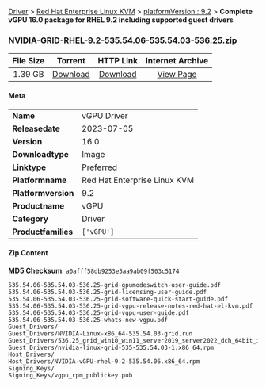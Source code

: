 
[Driver](/README.md)  >  [Red Hat Enterprise Linux KVM](/index/Driver/Red_Hat_Enterprise_Linux_KVM.md)  >  [platformVersion : 9.2](/index/Driver/Red_Hat_Enterprise_Linux_KVM/9.2.md)  >  **Complete vGPU 16.0 package for RHEL 9.2 including supported guest drivers**


### NVIDIA-GRID-RHEL-9.2-535.54.06-535.54.03-536.25.zip

| **File Size** | **Torrent**  | **HTTP Link** | **Internet Archive** |
|:-------------:|:------------:|:-------------:|:--------------------:|
| 1.39 GB |  [Download](https://archive.org/download/nvgpu_NVIDIA-GRID-RHEL-9.2-535.54.06-535.54.03-536.25.zip/nvgpu_NVIDIA-GRID-RHEL-9.2-535.54.06-535.54.03-536.25.zip_archive.torrent)       | [Download](https://archive.org/compress/nvgpu_NVIDIA-GRID-RHEL-9.2-535.54.06-535.54.03-536.25.zip) | [View Page](https://archive.org/details/nvgpu_NVIDIA-GRID-RHEL-9.2-535.54.06-535.54.03-536.25.zip)       |

#### Meta

<table>
<tr><td><strong>Name</strong></td><td>vGPU Driver</td></tr>
<tr><td><strong>Releasedate</strong></td><td>2023-07-05</td></tr>
<tr><td><strong>Version</strong></td><td>16.0</td></tr>
<tr><td><strong>Downloadtype</strong></td><td>Image</td></tr>
<tr><td><strong>Linktype</strong></td><td>Preferred</td></tr>
<tr><td><strong>Platformname</strong></td><td>Red Hat Enterprise Linux KVM</td></tr>
<tr><td><strong>Platformversion</strong></td><td>9.2</td></tr>
<tr><td><strong>Productname</strong></td><td>vGPU</td></tr>
<tr><td><strong>Category</strong></td><td>Driver</td></tr>
<tr><td><strong>Productfamilies</strong></td><td><code>['vGPU']</code></td></tr>
</table>

#### Zip Content

**MD5 Checksum**: `a0afff58db9253e5aa9ab09f503c5174`

```text
535.54.06-535.54.03-536.25-grid-gpumodeswitch-user-guide.pdf
535.54.06-535.54.03-536.25-grid-licensing-user-guide.pdf
535.54.06-535.54.03-536.25-grid-software-quick-start-guide.pdf
535.54.06-535.54.03-536.25-grid-vgpu-release-notes-red-hat-el-kvm.pdf
535.54.06-535.54.03-536.25-grid-vgpu-user-guide.pdf
535.54.06-535.54.03-536.25-whats-new-vgpu.pdf
Guest_Drivers/
Guest_Drivers/NVIDIA-Linux-x86_64-535.54.03-grid.run
Guest_Drivers/536.25_grid_win10_win11_server2019_server2022_dch_64bit_international.exe
Guest_Drivers/nvidia-linux-grid-535-535.54.03-1.x86_64.rpm
Host_Drivers/
Host_Drivers/NVIDIA-vGPU-rhel-9.2-535.54.06.x86_64.rpm
Signing_Keys/
Signing_Keys/vgpu_rpm_publickey.pub
```